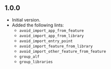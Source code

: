 ## 1.0.0

- Initial version.
- Added the following lints:
  - `avoid_import_app_from_feature`
  - `avoid_import_app_from_library`
  - `avoid_import_entry_point`
  - `avoid_import_feature_from_library`
  - `avoid_import_other_feature_from_feature`
  - `group_alf`
  - `group_libraries`
